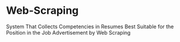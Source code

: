 # Web-Scraping
System That Collects Competencies in Resumes Best Suitable for the Position in the Job Advertisement by Web Scraping
